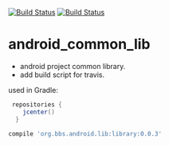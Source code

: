 [![Build Status](https://travis-ci.org/luoqii/android_common_lib.png?branch=master)](https://travis-ci.org/luoqii/android_common_lib)
[![Build Status](https://circleci.com/gh/luoqii/android_common_lib.svg?style=shield&circle-token=:circle-token)](https://circleci.com/gh/luoqii/android_common_lib)

android_common_lib
==================
* android project common library.
* add build script for travis.



used in Gradle:
```groovy
 repositories {
    jcenter()
  }
    
compile 'org.bbs.android.lib:library:0.0.3'
```


[99998]:htt://nonexist.com/ "sync lib version with jcenter.gradle"
[99999]:http://wowubuntu.com/markdown/#p "Markdown 语法说明"


